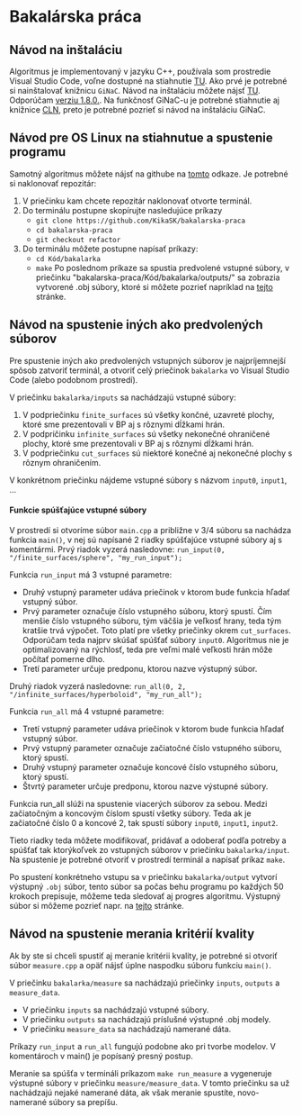 # Bakalárska práca

## Návod na inštaláciu

Algoritmus je implementovaný v jazyku C++, používala som prostredie Visual Studio Code, 
voľne dostupné na stiahnutie [TU](https://code.visualstudio.com/).
Ako prvé je potrebné si nainštalovať knižnicu `GiNaC`. Návod na inštaláciu môžete nájsť
[TU](https://www.ginac.de/Download.html). Odporúčam [verziu 1.8.0.](https://www.ginac.de/ginac-1.8.0.tar.bz2). Na funkčnosť GiNaC-u je potrebné stiahnutie aj knižnice [CLN](https://www.ginac.de/CLN/), preto je potrebné pozrieť si návod na inštaláciu GiNaC.

## Návod pre OS Linux na stiahnutue a spustenie programu

Samotný algoritmus môžete nájsť na githube na [tomto](https://github.com/KikaSK/bakalarska-praca/tree/refactor) odkaze. Je potrebné si naklonovať repozitár:

1. V priečinku kam chcete repozitár naklonovať otvorte terminál.
2. Do terminálu postupne skopírujte nasledujúce príkazy
    - `git clone https://github.com/KikaSK/bakalarska-praca`
    - `cd bakalarska-praca`
    - `git checkout refactor`
3. Do terminálu môžete postupne napísať príkazy:
    - `cd Kód/bakalarka`
    - `make`
Po poslednom príkaze sa spustia predvolené vstupné súbory, 
v priečinku "bakalarska-praca/Kód/bakalarka/outputs/" sa zobrazia vytvorené .obj súbory, ktoré si môžete pozrieť napríklad na [tejto](https://3dviewer.net/) stránke.

## Návod na spustenie iných ako predvolených súborov

Pre spustenie iných ako predvolených vstupných súborov je najpríjemnejší spôsob zatvoriť terminál, a otvoriť celý priečinok `bakalarka` vo Visual Studio Code (alebo podobnom prostredí).

V priečinku `bakalarka/inputs` sa nachádzajú vstupné súbory:
1. V podpriečinku `finite_surfaces` sú všetky končné, uzavreté plochy, ktoré sme prezentovali v BP aj s rôznymi dĺžkami hrán.
2. V podpričinku `infinite_surfaces` sú všetky nekonečné ohraničené plochy, ktoré sme prezentovali v BP aj s rôznymi dĺžkami hrán.
3. V podpriečinku `cut_surfaces` sú niektoré konečné aj nekonečné plochy s rôznym ohraničením.

V konkrétnom priečinku nájdeme vstupné súbory s názvom `input0`, `input1`, ...

#### Funkcie spúšťajúce vstupné súbory

V prostredí si otvoríme súbor `main.cpp` a približne v 3/4 súboru sa nachádza funkcia `main()`, v nej sú 
napísané 2 riadky spúšťajúce vstupné súbory aj s komentármi.
Prvý riadok vyzerá nasledovne:
    `run_input(0, "/finite_surfaces/sphere", "my_run_input");`

Funkcia `run_input` má 3 vstupné parametre:
- Druhý vstupný parameter udáva priečinok v ktorom bude funkcia hľadať vstupný súbor.
- Prvý parameter označuje číslo vstupného súboru, ktorý spustí. Čím menšie číslo vstupného súboru, tým väčšia je veľkosť hrany, teda tým kratšie trvá výpočet. Toto platí pre všetky priečinky okrem `cut_surfaces`. Odporúčam teda najprv skúšať spúšťať súbory `input0`. Algoritmus nie je optimalizovaný na rýchlosť, teda pre veľmi malé veľkosti hrán môže počítať pomerne dlho. 
- Tretí parameter určuje predponu, ktorou nazve výstupný súbor.

Druhý riadok vyzerá nasledovne:
    `run_all(0, 2, "/infinite_surfaces/hyperboloid", "my_run_all");`

Funkcia `run_all` má 4 vstupné parametre:
- Tretí vstupný parameter udáva priečinok v ktorom bude funkcia hľadať vstupný súbor.
- Prvý vstupný parameter označuje začiatočné číslo vstupného súboru, ktorý spustí. 
- Druhý vstupný parameter označuje koncové číslo vstupného súboru, ktorý spustí.
- Štvrtý parameter určuje predponu, ktorou nazve výstupné súbory.

Funkcia run_all slúži na spustenie viacerých súborov za sebou. Medzi začiatočným a koncovým 
číslom spustí všetky súbory. Teda ak je začiatočné číslo 0 a koncové 2, tak spustí súbory
`input0`, `input1`, `input2`.

Tieto riadky teda môžete modifikovať, pridávať a odoberať podľa potreby a spúšťať tak ktorýkoľvek zo vstupných súborov v priečinku `bakalarka/input`. Na spustenie je potrebné otvoriť v prostredí terminál a napísať príkaz `make`.

Po spustení konkrétneho vstupu sa v priečinku `bakalarka/output` vytvorí výstupný `.obj` súbor,
tento súbor sa počas behu programu po každých 50 krokoch prepisuje, môžeme teda sledovať aj
progres algoritmu. Výstupný súbor si môžeme pozrieť napr. na [tejto](https://3dviewer.net/) stránke.

## Návod na spustenie merania kritérií kvality

Ak by ste si chceli spustiť aj meranie kritérii kvality, je potrebné si otvoriť súbor
`measure.cpp` a opäť nájsť úplne naspodku súboru funkciu `main()`.

V priečinku `bakalarka/measure` sa nachádzajú priečinky `inputs`, `outputs`
a `measure_data`. 
- V priečinku `inputs` sa nachádzajú vstupné súbory.
- V priečinku `outputs` sa nachádzajú príslušné výstupné .obj modely.
- V priečinku `measure_data` sa nachádzajú namerané dáta.

Príkazy `run_input` a `run_all` fungujú podobne ako pri tvorbe modelov. V komentároch v main() 
je popísaný presný postup.

Meranie sa spúšťa v termináli príkazom `make run_measure` a vygeneruje výstupné súbory v priečinku `measure/measure_data`. V tomto priečinku sa už nachádzajú nejaké namerané dáta, ak však meranie spustíte, novo-namerané súbory sa prepíšu.
